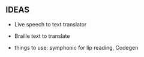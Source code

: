 ## IDEAS

- Live speech to text translator

- Braille text to translate

- things to use: symphonic for lip reading, Codegen
